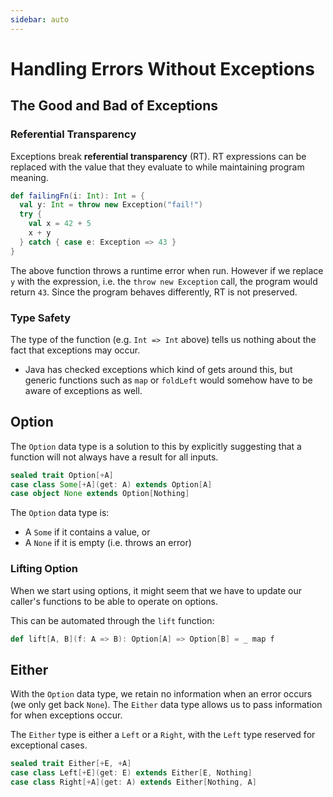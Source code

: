 ```yaml
---
sidebar: auto
---
```


# Handling Errors Without Exceptions

## The Good and Bad of Exceptions

### Referential Transparency

Exceptions break **referential transparency** (RT). RT expressions can be replaced with the value that they evaluate to while maintaining program meaning.

```scala
def failingFn(i: Int): Int = {
  val y: Int = throw new Exception("fail!")
  try {
    val x = 42 + 5
    x + y
  } catch { case e: Exception => 43 }
}
```

The above function throws a runtime error when run. However if we replace `y` with the expression, i.e. the `throw new Exception` call, the program would return `43`. Since the program behaves differently, RT is not preserved.

### Type Safety

The type of the function (e.g. `Int => Int` above) tells us nothing about the fact that exceptions may occur.

* Java has checked exceptions which kind of gets around this, but generic functions such as `map` or `foldLeft` would somehow have to be aware of exceptions as well.

## Option

The `Option` data type is a solution to this by explicitly suggesting that a function will not always have a result for all inputs.

```scala
sealed trait Option[+A]
case class Some[+A](get: A) extends Option[A]
case object None extends Option[Nothing]
```

The `Option` data type is:

* A `Some` if it contains a value, or
* A `None` if it is empty (i.e. throws an error)

### Lifting Option

When we start using options, it might seem that we have to update our caller's functions to be able to operate on options.

This can be automated through the `lift` function:

```scala
def lift[A, B](f: A => B): Option[A] => Option[B] = _ map f
```

## Either

With the `Option` data type, we retain no information when an error occurs (we only get back `None`). The `Either` data type allows us to pass information for when exceptions occur.

The `Either` type is either a `Left` or a `Right`, with the `Left` type reserved for exceptional cases.

```scala
sealed trait Either[+E, +A]
case class Left[+E](get: E) extends Either[E, Nothing]
case class Right[+A](get: A) extends Either[Nothing, A]
```

